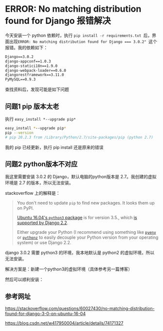 # ERROR: No matching distribution found for Django 报错解决

今天安装一个 python 依赖时，执行 `pip install -r requirements.txt `后，界面出现`ERROR: No matching distribution found for Django === 3.0.2" `这个报错。我的依赖如下：

~~~txt
Django==3.0.2
django-appconf==1.0.3
django-statici18n==1.9.0
django-webpack-loader==0.6.0
djangorestframework==3.11.0
PyMySQL==0.9.3
~~~

 查找资料后，发现可能是如下问题

## 问题1 pip 版本太老

执行 `easy_install *--upgrade pip*` 

~~~bash
easy_install *--upgrade pip* 
pip --version
# pip 20.2.3 from /Library/Python/2.7/site-packages/pip (python 2.7)
~~~

我的 pip 已经更新，执行 pip install 还是原来的错误

## 问题2 python版本不对应

我这里需要安装 3.0.2 的 Django，默认电脑的python版本是 2.7。我创建的虚拟环境是 2.7 的版本，所以无法安装。

stackoverflow 上的解释是：

> You don't need to update `pip` to find new packages. It looks them up on PyPI.
>
>  [Ubuntu 16.04's `python3` package](https://packages.ubuntu.com/xenial/python3) is for version 3.5., which [is supported by Django 2.2](https://docs.djangoproject.com/en/3.0/releases/2.2/).
>
> Either upgrade your Python (I recommend using something like [`pyenv`](https://github.com/pyenv/pyenv) or [`pythonz`](https://github.com/saghul/pythonz) to easily decouple your Python version from your operating system) or use Django 2.2.

django 3.0.2 需要 python3 的环境，我本地默认是 python2 的虚拟环境，所以无法安装。

解决方案是：新建一个python3的虚拟环境（具体参考另一篇博客）

然后可以顺利安装：

## 参考网址

https://stackoverflow.com/questions/60027430/no-matching-distribution-found-for-django-3-0-on-ubuntu-16-04

https://blog.csdn.net/w417950004/article/details/74171327